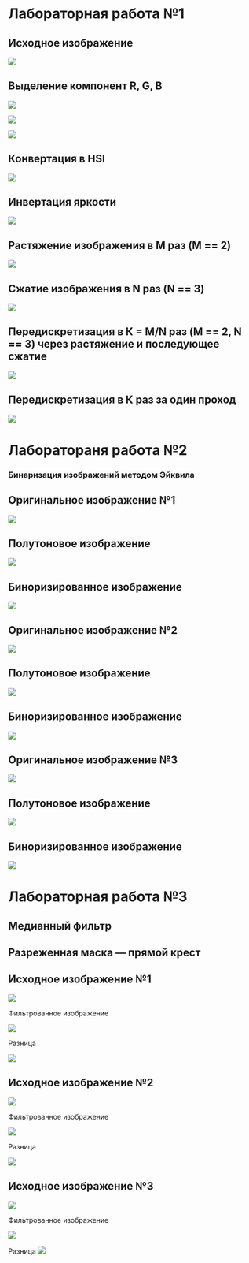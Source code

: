 # Лабораторная работа №1

## Исходное изображение
![](./lab1/pictures_src/pokemon.png)

## Выделение компонент R, G, B
![](./lab1/pictures_results/R.png)

![](./lab1/pictures_results/G.png)

![](./lab1/pictures_results/B.png)

## Конвертация в HSI

![](./lab1/pictures_results/I.png)

## Инвертация яркости

![](./lab1/pictures_results/inverted.png)

## Растяжение изображения в M раз (M == 2)
![](./lab1/pictures_results/big.png)

## Сжатие изображения в N раз (N == 3)
![](./lab1/pictures_results/small.png)
 
## Передискретизация в К = М/N раз (M == 2, N == 3) через растяжение и последующее сжатие
![](./lab1/pictures_results/1.png)

## Передискретизация в К раз за один проход
![](./lab1/pictures_results/2.png)

# Лаборатораня работа №2
### Бинаризация изображений методом Эйквила 

## Оригинальное изображение №1
![](./lab2/src/alien.png)

## Полутоновое изображение 
![](./lab2/out/alien_grey.bmp)

## Биноризированное изображение
![](./lab2/out/alien_binary.bmp)

## Оригинальное изображение №2
![](./lab2/src/hand.png)

## Полутоновое изображение 
![](./lab2/out/hand_grey.bmp)

## Биноризированное изображение
![](./lab2/out/hand_binary.bmp)

## Оригинальное изображение №3
![](./lab2/src/area.png)

## Полутоновое изображение 
![](./lab2/out/area_grey.bmp)

## Биноризированное изображение
![](./lab2/out/area_binary.bmp)

# Лабораторная работа №3
## Медианный фильтр 
## Разреженная маска — прямой крест

## Исходное изображение №1

![](./lab3/src/apple.bmp)

Фильтрованное изображение

![](./lab3/out/apple_filtered.bmp)

Разница 

![](./lab3/out/apple_diff.bmp)

## Исходное изображение №2

![](./lab3/src/city.bmp)

Фильтрованное изображение

![](./lab3/out/city_filtered.bmp)

Разница 

![](./lab3/out/city_diff.bmp)

## Исходное изображение №3

![](./lab3/src/sh.bmp)

Фильтрованное изображение

![](./lab3/out/sh_filtered.bmp)

Разница
![](./lab3/out/sh_diff.bmp)